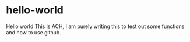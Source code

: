 # hello-world
  Hello world
  This is ACH, I am purely writing this to test out some functions and how to use github.
